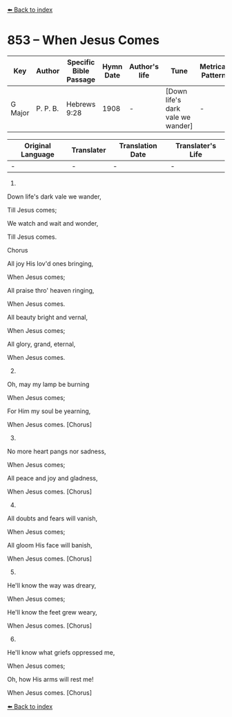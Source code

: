 [⬅️ Back to index](../README.md)

# 853 – When Jesus Comes

Key | Author   | Specific Bible Passage     |Hymn Date |Author's life |Tune |Metrical Pattern   |Composer/Source
-- | --------- | ---------------------------|----------|--------------|-----|-------------------|-------------  
G Major |P. P. B. |Hebrews 9:28 |1908 |- |[Down life's dark vale we wander] |- |P. P. Bliss

Original Language | Translater | Translation Date   | Translater's Life  
----------------- | --------- | --------------------|-------------     
\- |- |- |-




1.

Down life's dark vale we wander,

Till Jesus comes;

We watch and wait and wonder,

Till Jesus comes.



Chorus

All joy His lov'd ones bringing,

When Jesus comes;

All praise thro' heaven ringing,

When Jesus comes.

All beauty bright and vernal,

When Jesus comes;

All glory, grand, eternal,

When Jesus comes.



2.

Oh, may my lamp be burning

When Jesus comes;

For Him my soul be yearning,

When Jesus comes.  [Chorus]



3.

No more heart pangs nor sadness,

When Jesus comes;

All peace and joy and gladness,

When Jesus comes.  [Chorus]



4.

All doubts and fears will vanish,

When Jesus comes;

All gloom His face will banish,

When Jesus comes.  [Chorus]



5.

He'll know the way was dreary,

When Jesus comes;

He'll know the feet grew weary,

When Jesus comes. [Chorus]



6.

He'll know what griefs oppressed me,

When Jesus comes;

Oh, how His arms will rest me!

When Jesus comes.  [Chorus]



[⬅️ Back to index](../README.md)
